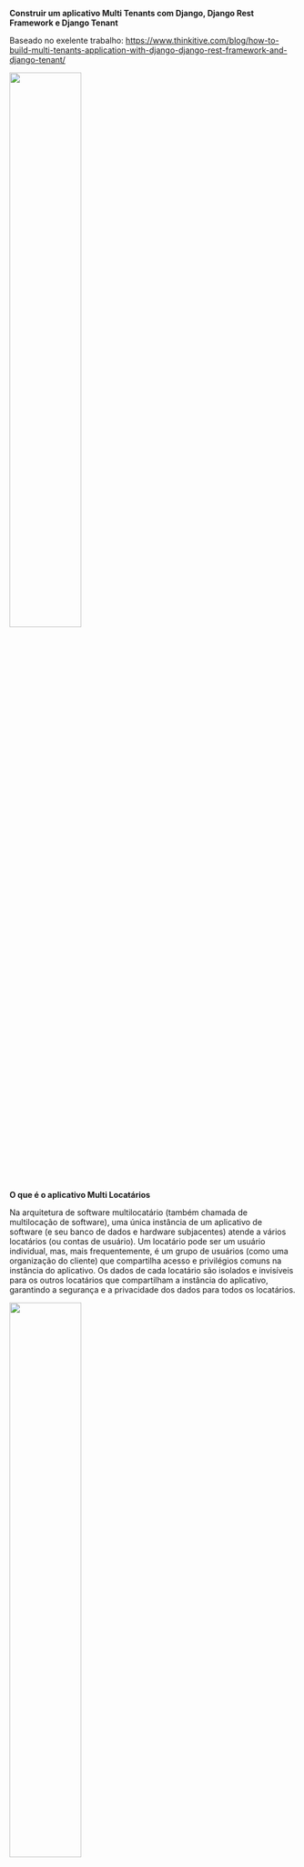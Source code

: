 <b>Construir um aplicativo Multi Tenants com Django, Django Rest Framework e Django Tenant</b>

Baseado no exelente trabalho: <a src="https://www.thinkitive.com/blog/how-to-build-multi-tenants-application-with-django-django-rest-framework-and-django-tenant/">https://www.thinkitive.com/blog/how-to-build-multi-tenants-application-with-django-django-rest-framework-and-django-tenant/</a>

<img src="https://blog.thinkitive.net/wp-content/uploads/2023/09/meta-image-3-1024x535.jpg" width="50%"></img> 

<b>O que é o aplicativo Multi Locatários</b>

Na arquitetura de software multilocatário (também chamada de multilocação de software), uma única instância de um aplicativo de software (e seu banco de dados e hardware subjacentes) atende a vários locatários (ou contas de usuário). Um locatário pode ser um usuário individual, mas, mais frequentemente, é um grupo de usuários (como uma organização do cliente) que compartilha acesso e privilégios comuns na instância do aplicativo. Os dados de cada locatário são isolados e invisíveis para os outros locatários que compartilham a instância do aplicativo, garantindo a segurança e a privacidade dos dados para todos os locatários. 

<img src="https://blog.thinkitive.net/wp-content/uploads/2023/09/What-is-Multi-Tenants-Application-1024x490.png" width="50%"></img>

<b>Tipos de modelagem multilocatários</b>

<b>Modelagem de replicação de instância:</b> - Nesta modelagem, o sistema gira uma nova instância para cada locatário. Isso é mais fácil de começar, mas difícil de escalar. Torna-se um desafio quando há mais inquilinos. É semelhante à arquitetura de locatário único.

<b>Modelagem de Segregação de Banco de Dados:</b> - Nesta modelagem, separamos bancos de dados para cada Locatário para armazenar seus dados em um banco de dados específico. Novamente, será difícil lidar com bancos de dados quando houver um aumento no número de locatários.

<b>Modelagem de segregação de esquema:</b> - Nesta modelagem, usamos um único banco de dados e uma única instância de um aplicativo. Quando criamos um novo locatário, criamos um novo esquema nesse banco de dados para esse locatário armazenar seus dados separadamente.

<img src="https://blog.thinkitive.net/wp-content/uploads/2023/09/Multi-Tenants-modelling-1024x408.png" width="50%"></img>

<b>Por que usamos aplicativos multilocatários?</b>

Vejamos um exemplo do Domínio Saúde. Neste domínio, cada cliente deseja separar e isolar seus dados uns dos outros. Os dados no domínio Saúde são suscetíveis aos pacientes, por isso os clientes desejam separá-los. No aplicativo multilocatário, separamos o banco de dados ou esquema para que os dados sejam separados. Portanto, devido à conformidade dos clientes relacionada aos dados, estamos usando um aplicativo multilocatário.

<b>O que são esquemas?</b>

Geralmente, um esquema pode ser visto como um diretório em um sistema operacional, cada diretório (esquema) com seu próprio conjunto de arquivos (tabelas e objetos). Isso permite que o mesmo nome de tabela e objetos sejam usados ​​em esquemas diferentes sem conflito.

Um banco de dados contém um ou mais esquemas nomeados, que por sua vez contêm tabelas. Os esquemas também contêm outros objetos nomeados, incluindo tipos de dados, funções e operadores. O mesmo nome de objeto pode ser usado em esquemas diferentes sem conflito; por exemplo, esquema1 e meu esquema podem conter tabelas denominadas minhatabela. Ao contrário dos bancos de dados, os esquemas não são rigidamente separados: um usuário pode acessar objetos em qualquer esquema do banco de dados ao qual esteja conectado, se tiver privilégios para fazê-lo.

<b>Existem vários motivos pelos quais alguém pode querer usar esquemas:</b>

Para permitir que muitos usuários usem um banco de dados sem interferir uns nos outros.
Organize objetos de banco de dados em grupos lógicos para torná-los mais gerenciáveis.
Aplicativos de terceiros podem ser colocados em esquemas separados para que não colidam com os nomes de outros objetos.

Os esquemas são análogos aos diretórios no nível do sistema operacional, exceto que os esquemas não podem ser aninhados. 

<b>Para mais informações:</b> <a src="https://www.postgresql.org/docs/14/ddl-schemas.html">https://www.postgresql.org/docs/14/ddl-schemas.html</a>

<b>Requisitos</b>

1. Python (v3.10) ou superior – <a src="https://www.python.org/">https://www.python.org/</a>
2. PostgreSQL (v14) recomendado – <a src="https://www.postgresql.org/">https://www.postgresql.org/</a>
3. Django (v5.0) ou superio – <a src="https://www.djangoproject.com/">https://www.djangoproject.com/</a>
4. Django Rest Framework (v3.15.0) – <a src="https://www.django-rest-framework.org/">https://www.django-rest-framework.org/</a>
5. Django Tenants (v3.5.0) ou superior – <a src="https://django-tenants.readthedocs.io/en/latest/">https://django-tenants.readthedocs.io/en/latest/</a>

<b>Python</b> – Python é uma linguagem de programação poderosa e fácil de aprender. Possui estruturas de dados eficientes de alto nível e uma abordagem simples, mas eficaz para programação orientada a objetos.

<b>PostgreSQL</b> – PostgreSQL é um poderoso sistema de banco de dados relacional de objeto de código aberto para dados persistentes.

<b>Django</b> – Django é uma estrutura web Python de alto nível que incentiva o desenvolvimento rápido e um design limpo e pragmático. Desenvolvido por desenvolvedores experientes, ele cuida do incômodo do desenvolvimento web, para que você possa se concentrar em escrever seu aplicativo sem reinventar a roda. É gratuito e de código aberto.

<b>Instalação:</b> - pip install Django==5.0

<b>Django Rest Framework</b> – O framework Django REST é um kit de ferramentas poderoso e flexível para construir APIs da Web.
<b>Instalação:</b> - pip install djangorestframework==3.15.0

<b>Django Tenant</b> – Django Tenant é um pacote; usando isso, aplicaremos multilocação em nosso aplicativo.
<b>Instalação:</b> - pip install Django-tenants ==3.5.0

<b>Nota:</b> - Há um problema neste pacote que atualmente suporta multilocação baseada em subdomínio. Além disso, isso pode dificultar novamente a manutenção de muitos subdomínios

Mas modificaremos este pacote para multilocação usando um único domínio. 

<b>Notas: -</b>

* Este aplicativo permite que sites baseados em Django tenham vários locatários por meio de esquemas PostgreSQL. Um recurso vital para todos os sites de software como serviço.
* Atualmente, o Django não fornece uma maneira simples de suportar vários inquilinos usando a mesma instância de projeto, mesmo quando apenas os dados são diferentes. Como não queremos que você execute muitas cópias do seu projeto, você poderá ter o seguinte:
* Vários clientes em execução na mesma instância
– Dados compartilhados e específicos do locatário
– Tenant View-Routing (aceitar o locatário via cabeçalho e depois usar roteamento)

<b>Criar aplicativo de multilocação</b>

<b>1. Crie um aplicativo Django básico</b>

O comando abaixo é usado para criar um projeto Django com o nome django_multi_tenancy
Django-admin start project django_multi_tenancy

<b>2. Crie um aplicativo</b>

O comando abaixo é usado para criar um aplicativo Django com o nome app
– python manage.py start app

<b>3. Crie dois modelos</b>

<b>a. Modelo de Inquilino</b> – Este modelo é responsável por armazenar os nomes dos inquilinos. Você pode adicionar mais campos, se necessário no seu caso.
<b>b. Modelo de Domínio</b> – Este modelo armazena domínios de locatários exclusivos para cada locatário.

From Django.Db import models
from django_tenants.models import DomainMixin, TenantMixin
class Tenant(TenantMixin):
name = models.CharField(max_length=100, unique=True)
#default true, the schema will be automatically created and synced when it is saved
auto_create_schema = True
class Domain(DomainMixin):
Pass

<b>4. Configurações básicas</b>

– Você terá que fazer as seguintes modificações em seu arquivo settings.py.
– Essa configuração é necessária para a multilocação do aplicativo no aplicativo para lidar com a multilocação baseada em esquema.
– Sua configuração DATABASE_ENGINE precisa ser alterada para 
DATABASES = {
"default": {
"ENGINE": "django_tenants.postgresql_backend",
#..
}
}

<b>5. Adicione django_tenants.routers.TenantSyncRouter à sua configuração DATABASE_ROUTERS para que os aplicativos corretos possam ser sincronizados, dependendo do que está sendo sincronizado (shared or Tenant)</b>

Este roteador é responsável por lidar com o roteamento para um locatário específico. Quando alteramos o esquema com base no Locatário, isso resolverá essa situação. Usaremos o roteamento para mudar para um esquema de locatário específico.
DATABASE_ROUTERS=(
"django_tenants.routers.TenantSyncRouter",
) 

<b>6. Crie um arquivo middleware.py e adicione este código</b>

Este é um dos arquivos e códigos críticos onde iremos verificar e verificar o Locatário e mudar o esquema com base no Locatário. Quando enviamos o nome do locatário do Tenant-Header, no middleware, encontre esse nome e valide o nome do locatário correto. Se isso estiver correto, alteramos o esquema para esse locatário específico. O código abaixo é responsável por esta lógica. 

```python

from django.conf import settings
from django.core.exceptions import DisallowedHost
from django.db import connection
from django.http import Http404
from django.urls import set_urlconf
from django.utils.deprecation import MiddlewareMixin

"""
@autor: Marlon
@github: https://github.com/marlonmarques/django_rest_tenant
"""

from django_tenants.utils import (
    remove_www,
    get_public_schema_name,
    get_tenant_types,
    has_multi_type_tenants,
    get_tenant_domain_model,
    get_public_schema_urlconf,
)
from .models import Tenant

class TenantMainMiddleware(MiddlewareMixin):
    TENANT_NOT_FOUND_EXCEPTION = Http404
    """
    This middleware should be placed at the very top of the middleware stack.
    Selects the proper database schema using the request host. Can fail in
    various ways which is better than corrupting or revealing data.
    """

    @staticmethod
    def hostname_from_request(request):
        """Extracts hostname from request. Used for custom requests filtering.
        By default removes the request's port and common prefixes.
        """
        return remove_www(request.get_host().split(":")[0])

    def get_tenant(self, domain_model, hostname):
        domain = domain_model.objects.select_related("tenant").get(domain=hostname)
        return domain.tenant

    def process_request(self, request):
        # Connection needs first to be at the public schema, as this is where
        # the tenant metadata is stored.

        connection.set_schema_to_public()
        try:
            hostname = self.hostname_from_request(request)
        except DisallowedHost:
            from django.http import HttpResponseNotFound

            return HttpResponseNotFound()
        #Check the Tenant from headers to change the schema for each request.
        if "Tenant-Header" in request.headers:
            tenant_name = request.headers.get("Tenant-Header")
            domain_model = Tenant
        else:
            domain_model = get_tenant_domain_model()
            
        try:
            if "Tenant-Header" in request.headers:
                tenant = Tenant.objects.get(name__iexact=tenant_name)
            else:
                tenant = self.get_tenant(domain_model, hostname)
        except domain_model.DoesNotExist:
            self.no_tenant_found(request, hostname)
            return

        tenant.domain_url = hostname
        request.tenant = tenant
        connection.set_tenant(request.tenant)
        self.setup_url_routing(request)

    def no_tenant_found(self, request, hostname):
        """What should happen if no tenant is found.
        This makes it easier if you want to override the default behavior"""
        if (
            hasattr(settings, "SHOW_PUBLIC_IF_NO_TENANT_FOUND")
            and settings.SHOW_PUBLIC_IF_NO_TENANT_FOUND
        ):
            self.setup_url_routing(request=request, force_public=True)
        else:
            raise self.TENANT_NOT_FOUND_EXCEPTION(
                'No tenant for hostname "%s"' % hostname
            )

    @staticmethod
    def setup_url_routing(request, force_public=False):
        """
        Sets the correct url conf based on the tenant
        :param request:
        :param force_public
        """
        public_schema_name = get_public_schema_name()
        if has_multi_type_tenants():
            tenant_types = get_tenant_types()
            if not hasattr(request, "tenant") or (
                (force_public or request.tenant.schema_name == get_public_schema_name())
                and "URLCONF" in tenant_types[public_schema_name]
            ):
                request.urlconf = get_public_schema_urlconf()
            else:
                tenant_type = request.tenant.get_tenant_type()
                request.urlconf = tenant_types[tenant_type]["URLCONF"]
            set_urlconf(request.urlconf)

        else:
            # Do we have a public-specific urlconf?
            if hasattr(settings, "PUBLIC_SCHEMA_URLCONF") and (
                force_public or request.tenant.schema_name == get_public_schema_name()
            ):
                request.urlconf = settings.PUBLIC_SCHEMA_URLCONF

```

<b>7. Adicione o middleware apps.tenant.middleware.TenantMainMiddleware ao topo do MIDDLEWARE para que cada solicitação possa ser configurada para usar o esquema correto.</b>

Este código é responsável por adicionar a classe de middleware acima ao aplicativo Django, portanto, quando uma solicitação chegar, primeiro esse middleware será chamado e, de acordo com o esquema do locatário, será alterado.

MIDDLEWARE=(
"apps.tenant.middleware.TenantMainMiddleware",
#…
) 

<b>8. Adicione a opção do processador de contexto django.template.context_processors.request context_processors de TEMPLATES; caso contrário, o Locatário não estará disponível mediante solicitação.</b>

O código abaixo é responsável por adicionar um locatário ao objeto da solicitação para que em nossa solicitação possamos encontrar o Locatário e definir o Locatário na solicitação. 

TEMPLATES = [
{
#…
'OPTIONS': {
'context_processors': [
'django.template.context_processors.request',
#…
],
},
},
] 

<b>9. Suporte administrativo (para Django Super Admin)</b>

TenantAdminMixin está disponível para registrar o modelo de locatário. O mixin desabilita os botões salvar e excluir quando não estiver no Tenant atual ou público (evitando exceções). 

from django.contrib import admin
from django_tenants.admin import TenantAdminMixin
from app.models import Domain, Tenant
# Register domain model
admin.site.register(Domain)
# Register tenant model
@admin.register(Tenant)
class TenantAdmin(TenantAdminMixin, admin.ModelAdmin):
list_display = ('name', )

Tive dificuldade de acessar a api pelo localhost mais encontrei a solução adcionado no settings

SHOW_PUBLIC_IF_NO_TENANT_FOUND = True #fix localhost em tenant

<b>10. Crie um de nossos modelos de caso de uso</b>

Criaremos um modelo de amostra que será específico do locatário e, em seguida, verificaremos se nossa implementação de multilocação é ou não aplicada em nosso aplicativo. Usarei este modelo como TENANT APPS. 

From django.db import models
class Hotel(models.Model):
name = models.CharField(max_length=255)
location = models.CharField(max_length=255)
description = models.CharField(max_length=255)
picture = models.ImageField()

<b>11. Configurar aplicativos de locatário e compartilhados</b>

Para usar aplicativos compartilhados e específicos de locatário, há duas configurações chamadas SHARED_APPS e TENANT_APPS. SHARED_APPS é uma lista de strings como INSTALLED_APPS e deve conter todos os aplicativos que você deseja sincronizar ao público. No entanto, se SHARED_APPS estiver definido, esses serão os únicos aplicativos sincronizados com seu esquema público! O mesmo se aplica a TENANT_APPS, que espera uma tupla de strings onde cada string é um aplicativo. Se definido, apenas esses aplicativos serão sincronizados com todos os seus locatários. Aqui está um conjunto de amostras. THIRD_PARTY_APPS e o aplicativo Django padrão serão adicionados como SHARED_APPS, e nosso modelo de caso de uso (como o modelo de hotel) é TENANT_APPS

THIRD_PART_APPS = [
# Third party apps
]SHARED_APPS = [
‘django_tenants’,
‘django.contrib.contenttypes’,
‘django.contrib.auth’,
‘django.contrib.sessions’,
‘django.contrib.sites’,
‘django.contrib.messages’,
‘django.contrib.admin’,
] + THIRD_PART_APPS
TENANT_APPS = [
# your tenant-specific apps
‘app.Hotel’,
]
INSTALLED_APPS = SHARED_APPS + [app for app in TENANT_APPS if app not in SHARED_APPS] 

<b>12. Você também deve definir onde seus modelos de locatário e domínio estão localizados.</b>

As linhas abaixo são necessárias para especificar nosso inquilino e modelo de domínio para que o Django Tenant encontre esses modelos no aplicativo.

TENANT_MODEL = 'tenant.Tenant'
TENANT_DOMAIN_MODEL = "tenant.Domain"
TENANT_SUBFOLDER_PREFIX = "tenant"
TENANT_TIMEZONE_DISPLAY_GMT_OFFSET = False

<b>13. Agora execute os comandos</b>

Esses comandos geram os arquivos de migração para modelos criados e aplicam essas migrações em cada esquema de banco de dados. 

<b>– python manage.py makemigrations</b>
<b>– python manage.py migrate</b>

<b>14. Crie inquilinos e teste a multilocação</b>

Passo 1 – Crie um superusuário 
python manage.py createsuperuser

Passo 2- Faça login no painel de administração
http://127.0.0.1:8000/admin/ 

Etapa 3 – Crie um locatário no painel de administração

Passo 4 – Crie um domínio no painel de administração para esse locatário

Criei dois inquilinos, <b>demo1 e demo2 </b>

<img src="https://blog.thinkitive.net/wp-content/uploads/2023/09/tenants-and-test-multi-tenancy-1024x453.png" width="75%"></img>
<img src="https://blog.thinkitive.net/wp-content/uploads/2023/09/tenant-demo-2-1024x449.png" width="75%"></img>

<b>15. Crie API CRUD para o modelo Hotel</b>

#arquivo serializers.py

Este arquivo é usado para criar um serializador Django Rest Framework para API.

Os serializadores permitem que dados complexos, como conjuntos de consultas e instâncias de modelo, sejam convertidos em tipos de dados nativos do Python e rapidamente renderizados em JSON, XML ou outros tipos de conteúdo. Os serializadores também fornecem desserialização, permitindo que os dados analisados ​​sejam convertidos em tipos complexos após a validação dos dados recebidos. 

from rest_framework import serializers
from app.models import Hotel
class HotelSerializer(serializers.ModelSerializer):
class Meta:
model = Hotel
fields = "all"

#arquivo visualizações.py

Este arquivo é usado para criar conjuntos de visualizações para a API Django Rest Framework.

A estrutura REST do Django não apenas permite combinar a lógica para um conjunto de visualizações relacionadas em uma única classe chamada conjunto de visualizações. Mas você também pode encontrar implementações conceitualmente semelhantes, como 'Recursos' ou 'Controladores' em outras estruturas. 

from rest_framework.viewsets import ModelViewSet
from app.serializer import HotelSerializer
from app.models import Hotel
class HotelViewSet(ModelViewSet):
queryset = Hotel.objects.all()
serializer_class = HotelSerializer

#arquivo urls.py

Este arquivo é usado para criar URLs para APIs de aplicativos.

A estrutura REST suporta roteamento automático de URLs para Django e também fornece uma maneira simples, rápida e consistente de conectar sua lógica de visualização a um conjunto de URLs usando um roteador. 

from django.conf import settings
from rest_framework.routers import DefaultRouter, SimpleRouter
from app.views import HotelViewSet
if settings.DEBUG:
router = DefaultRouter()
else:
router = SimpleRouter()
router.register("", HotelViewSet, basename="hotel-apis")
urlpatterns += router.urls

<b>Nota: - Agora sua API está pronta para o teste com multilocação</b>

<b>16. Chame a API com seu locatário (prova de conceito)</b>

<img src="https://blog.thinkitive.net/wp-content/uploads/2023/09/Call-API-with-your-Tenant-1-1024x278.png" width="75%"></img>

<img src="https://blog.thinkitive.net/wp-content/uploads/2023/09/Call-API-with-your-Tenant-2.png" width="75%"></img>


<b>1. Obter API</b>

Primeiro, chame a API GET para ambos os locatários. Ambos os inquilinos atualmente não há dados disponíveis em nenhum dos inquilinos

<b>2. API POST</b>

<img src="https://blog.thinkitive.net/wp-content/uploads/2023/09/postAPI.png" width="75%"></img>

Não vou colocar mais imagens pois seque como funciona a api.

Nota: – Aqui, a chave Tenant-Header é responsável pelo nome do seu inquilino. Certifique-se de passar o nome correto do locatário no cabeçalho do locatário. Você deverá passar aqui o nome do Inquilino. Se passada como pública, esta API usará o esquema padrão para manipular dados no banco de dados. 

mais adiante ferei outro tutorial motrando como funciona com frontend em react ou nextjs

<img src="https://github.com/marlonmarques/django_rest_tenant/blob/main/imgs/Captura%20de%20tela%20de%202024-09-09%2022-07-48.png?raw=true" width="75%"></img>